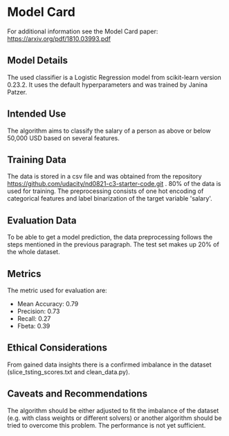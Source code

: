 # Model Card

For additional information see the Model Card paper: https://arxiv.org/pdf/1810.03993.pdf

## Model Details

The used classifier is a Logistic Regression model from scikit-learn version 0.23.2. It uses the default hyperparameters and was trained by Janina Patzer.
## Intended Use

The algorithm aims to classify the salary of a person as above or below 50,000 USD based on several features.
## Training Data
The data is stored in a csv file and was obtained from the repository https://github.com/udacity/nd0821-c3-starter-code.git . 80% of the data is used for training. The preprocessing consists of one hot encoding of categorical features and label binarization of the target variable 'salary'. 
## Evaluation Data
To be able to get a model prediction, the data preprocessing follows the steps mentioned in the previous paragraph. The test set makes up 20% of the whole dataset.
## Metrics
The metric used for evaluation are:
* Mean Accuracy: 0.79
* Precision: 0.73
* Recall: 0.27
* Fbeta: 0.39

## Ethical Considerations
From gained data insights there is a confirmed imbalance in the dataset (slice_tsting_scores.txt and clean_data.py).
## Caveats and Recommendations
The algorithm should be either adjusted to fit the imbalance of the dataset (e.g. with class weights or different solvers) or another algorithm should be tried to overcome this problem. The performance is not yet sufficient.
